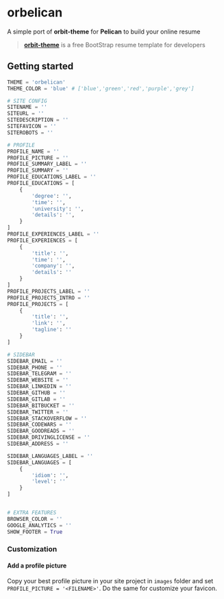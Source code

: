 # orbelican

A simple port of **orbit-theme** for **Pelican** to build your online resume

>[**orbit-theme**](https://github.com/xriley/Orbit-Theme) is a free BootStrap resume template for developers

## Getting started

```python
THEME = 'orbelican'
THEME_COLOR = 'blue' # ['blue','green','red','purple','grey']

# SITE CONFIG
SITENAME = ''
SITEURL = ''
SITEDESCRIPTION = ''
SITEFAVICON = ''
SITEROBOTS = ''

# PROFILE
PROFILE_NAME = ''
PROFILE_PICTURE = ''
PROFILE_SUMMARY_LABEL = ''
PROFILE_SUMMARY = ''
PROFILE_EDUCATIONS_LABEL = ''
PROFILE_EDUCATIONS = [
    {
        'degree': '',
        'time': '',
        'university': '',
        'details': '',
    }
]
PROFILE_EXPERIENCES_LABEL = ''
PROFILE_EXPERIENCES = [
    {
        'title': '',
        'time': '',
        'company': '',
        'details': ''
    }
]
PROFILE_PROJECTS_LABEL = ''
PROFILE_PROJECTS_INTRO = ''
PROFILE_PROJECTS = [
    {
        'title': '',
        'link': '',
        'tagline': ''
    }
]

# SIDEBAR
SIDEBAR_EMAIL = ''
SIDEBAR_PHONE = ''
SIDEBAR_TELEGRAM = ''
SIDEBAR_WEBSITE = ''
SIDEBAR_LINKEDIN = ''
SIDEBAR_GITHUB = ''
SIDEBAR_GITLAB = ''
SIDEBAR_BITBUCKET = ''
SIDEBAR_TWITTER = ''
SIDEBAR_STACKOVERFLOW = ''
SIDEBAR_CODEWARS = ''
SIDEBAR_GOODREADS = ''
SIDEBAR_DRIVINGLICENSE = ''
SIDEBAR_ADDRESS = ''

SIDEBAR_LANGUAGES_LABEL = ''
SIDEBAR_LANGUAGES = [
    {
        'idiom': '',
        'level': ''
    }
]


# EXTRA FEATURES
BROWSER_COLOR = ''
GOOGLE_ANALYTICS = ''
SHOW_FOOTER = True
```

### Customization

#### Add a profile picture

Copy your best profile picture in your site project in `images` folder and set `PROFILE_PICTURE = '<FILENAME>'`. Do the same for customize your favicon.
